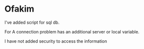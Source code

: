 # Ofakim
 I've added script for sql db.
 
 For A connection problem has an additional server or local variable.
 
I have not added security to access the information
